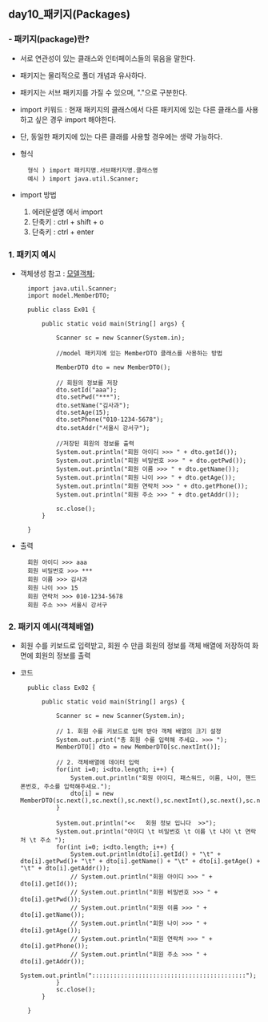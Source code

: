 ## day10_패키지(Packages)

### - 패키지(package)란?
- 서로 연관성이 있는 클래스와 인터페이스들의 묶음을 말한다.
- 패키지는 물리적으로 폴더 개념과 유사하다.
- 패키지는 서브 패키지를 가질 수 있으며, "."으로 구분한다.
- import 키워드 : 현재 패키지의 클래스에서 다른 패키지에 있는 다른 클래스를 사용하고 싶은 경우 import 해야한다.
- 단, 동일한 패키지에 있는 다른 클래를 사용할 경우에는 생략 가능하다.

- 형식

		형식 ) import 패키지명.서브패키지명.클래스명
		예시 ) import java.util.Scanner;

- import 방법 
    1. 에러문설명 에서 import
    2. 단축키 : ctrl + shift + o 
    3. 단축키 : ctrl + enter

### 1. 패키지 예시
- 객체생성 참고 : [모델객체](); 

        import java.util.Scanner;
        import model.MemberDTO;

        public class Ex01 {

            public static void main(String[] args) {

                Scanner sc = new Scanner(System.in);
                
                //model 패키지에 있는 MemberDTO 클래스를 사용하는 방법
                
                MemberDTO dto = new MemberDTO();
                
                // 회원의 정보를 저장
                dto.setId("aaa");
                dto.setPwd("***");
                dto.setName("김사과");
                dto.setAge(15);
                dto.setPhone("010-1234-5678");
                dto.setAddr("서울시 강서구");
                
                //저장된 회원의 정보를 출력
                System.out.println("회원 아이디 >>> " + dto.getId());
                System.out.println("회원 비밀번호 >>> " + dto.getPwd());
                System.out.println("회원 이름 >>> " + dto.getName());
                System.out.println("회원 나이 >>> " + dto.getAge());
                System.out.println("회원 연락처 >>> " + dto.getPhone());
                System.out.println("회원 주소 >>> " + dto.getAddr());
                
                sc.close();
            }

        }

- 출력

        회원 아이디 >>> aaa
        회원 비밀번호 >>> ***
        회원 이름 >>> 김사과
        회원 나이 >>> 15
        회원 연락처 >>> 010-1234-5678
        회원 주소 >>> 서울시 강서구

### 2. 패키지 예시(객체배열)

- 회원 수를 키보드로 입력받고, 회원 수 만큼 회원의 정보를 객체 배열에 저장하여 화면에 회원의 정보를 출력

- 코드 

        public class Ex02 {

            public static void main(String[] args) {

                Scanner sc = new Scanner(System.in);
                
                // 1. 회원 수를 키보드로 입력 받아 객체 배열의 크기 설정
                System.out.print("총 회원 수를 입력해 주세요. >>> ");
                MemberDTO[] dto = new MemberDTO[sc.nextInt()];
                
                // 2. 객체배열에 데이터 입력
                for(int i=0; i<dto.length; i++) {
                    System.out.println("회원 아이디, 패스워드, 이름, 나이, 핸드폰번호, 주소를 입력해주세요.");
                    dto[i] = new MemberDTO(sc.next(),sc.next(),sc.next(),sc.nextInt(),sc.next(),sc.next());
                }
                
                System.out.println("<<   회원 정보 입니다  >>");
                System.out.println("아이디 \t 비밀번호 \t 이름 \t 나이 \t 연락처 \t 주소 ");
                for(int i=0; i<dto.length; i++) {
                    System.out.println(dto[i].getId() + "\t" + dto[i].getPwd()+ "\t" + dto[i].getName() + "\t" + dto[i].getAge() + "\t" + dto[i].getAddr());
                    // System.out.println("회원 아이디 >>> " + dto[i].getId());
                    // System.out.println("회원 비밀번호 >>> " + dto[i].getPwd());
                    // System.out.println("회원 이름 >>> " + dto[i].getName());
                    // System.out.println("회원 나이 >>> " + dto[i].getAge());
                    // System.out.println("회원 연락처 >>> " + dto[i].getPhone());
                    // System.out.println("회원 주소 >>> " + dto[i].getAddr());
                    System.out.println(":::::::::::::::::::::::::::::::::::::::::::");
                }
                sc.close();
            }

        }
